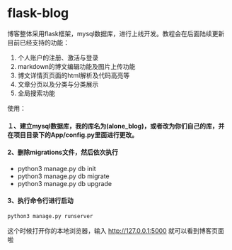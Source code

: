 # flask-blog

博客整体采用flask框架，mysql数据库，进行上线开发。教程会在后面陆续更新
目前已经支持的功能：
1. 个人账户的注册、激活与登录
2. markdown的博文编辑功能及图片上传功能
3. 博文详情页页面的html解析及代码高亮等
4. 文章分页以及分类与分类展示
5. 全局搜索功能

使用：

#### １、建立mysql数据库，我的库名为(alone_blog)，或者改为你们自己的库，并在项目目录下的App/config.py里面进行更改。

#### 2、删除migrations文件，然后依次执行

- python3 manage.py db init
- python3 manage.py db migrate
- python3 manage.py db upgrade

#### 3、执行命令行进行启动

```python
python3 manage.py runserver
```

这个时候打开你的本地浏览器，输入 http://127.0.0.1:5000 就可以看到博客页面啦